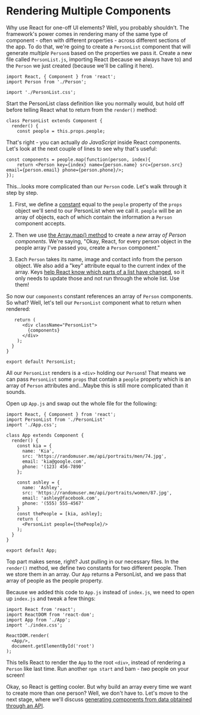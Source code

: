 # Rendering Multiple Components #

Why use React for one-off UI elements? Well, you probably shouldn't. The framework's power comes in rendering many of the same type of component - often with different properties - across different sections of the app. To do that, we're going to create a ```PersonList``` component that will generate *multiple* ```Person```s based on the properties we pass it. Create a new file called ```PersonList.js```, importing React (because we always have to) and the ```Person``` we just created (because we'll be calling it here).

```
import React, { Component } from 'react';
import Person from './Person';

import './PersonList.css';
```

Start the PersonList class definition like you normally would, but hold off before telling React what to return from the ```render()``` method:

```
class PersonList extends Component {
  render() {
    const people = this.props.people;
```

That's right - you can actually *do JavaScript* inside React components. Let's look at the next couple of lines to see why that's useful:

```
const components = people.map(function(person, index){
    return <Person key={index} name={person.name} src={person.src} email={person.email} phone={person.phone}/>;
});
```

This...looks more complicated than our ```Person``` code. Let's walk through it step by step.

1. First, we define a [constant](https://developer.mozilla.org/en-US/docs/Web/JavaScript/Reference/Statements/const) equal to the ```people``` property of the ```props``` object we'll send to our PersonList when we call it. ```people``` will be an array of objects, each of which contain the information a ```Person``` component accepts.

2. Then we use [the Array.map() method](https://developer.mozilla.org/en-US/docs/Web/JavaScript/Reference/Global_Objects/Array/map) to create a *new* array *of Person components*. We're saying, "Okay, React, for every person object in the people array I've passed you, create a ```Person``` component." 

3. Each ```Person``` takes its name, image and contact info from the person object. We also add a "key" attribute equal to the current index of the array. Keys [help React know which parts of a list have changed](https://facebook.github.io/react/docs/lists-and-keys.html), so it only needs to update those and not run through the whole list. Use them!

So now our ```components``` constant references an array of ```Person``` components. So what? Well, let's tell our ```PersonList``` component what to return when rendered:

```
   return (
      <div className="PersonList">
        {components}
      </div>
    );
  }
}

export default PersonList;
```

All our ```PersonList``` renders is a ```<div>``` holding our ```Person```s! That means we can pass ```PersonList``` some ```props``` that contain a ```people``` property which is an array of ```Person``` attributes and...Maybe this is still more complicated than it sounds.

Open up ```App.js``` and swap out the whole file for the following:

```
import React, { Component } from 'react';
import PersonList from './PersonList'
import './App.css';

class App extends Component {
  render() {
    const kia = {
      name: 'Kia',
      src: 'https://randomuser.me/api/portraits/men/74.jpg',
      email: 'kia@google.com',
      phone: '(123) 456-7890'
    };

    const ashley = {
      name: 'Ashley',
      src: 'https://randomuser.me/api/portraits/women/87.jpg',
      email: 'ashley@facebook.com',
      phone: '(555) 555-4567'
    }
    const thePeople = [kia, ashley];
    return (
      <PersonList people={thePeople}/>
    );
  }
}

export default App;
```

Top part makes sense, right? Just pulling in our necessary files. In the ```render()``` method, we define two constants for two different people. Then we store them in an array. Our ```App``` returns a PersonList, and we pass that array of people as the people property.

Because we added this code to ```App.js``` instead of ```index.js```, we need to open up ```index.js``` and tweak a few things:

```
import React from 'react';
import ReactDOM from 'react-dom';
import App from './App';
import './index.css';

ReactDOM.render(
  <App/>,
  document.getElementById('root')
);
```

This tells React to render the ```App``` to the root ```<div>```, instead of rendering a ```Person``` like last time. Run another ```npm start``` and bam - *two* people on your screen!

Okay, so React is getting cooler. But why build an array every time we want to create more than one person? Well, we don't have to. Let's move to the next stage, where we'll discuss [generating components from data obtained through an API](https://github.com/KiaFarhang/react-meetup/tree/stage-3).